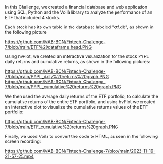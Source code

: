 In this Challenge, we created a financial database and web application using SQL, Python and the Voilà library to analyze the performance of an ETF that included 4 stocks. 

Each stock has its own table in the database labeled "etf.db", as shown in the following picture:

https://github.com/MAB-BCN/Fintech-Challenge-7/blob/main/ETF%20dataframe_head.PNG

Using hvPlot, we created an interactive visualization for the stock PYPL daily returns and cumulative returns, as shown in the following pictures:

https://github.com/MAB-BCN/Fintech-Challenge-7/blob/main/PYPL_daily%20returns%20graph.PNG
https://github.com/MAB-BCN/Fintech-Challenge-7/blob/main/PYPL_cumulative%20returns%20graph.PNG

We then used the average daily returns of the ETF portfolio, to calculate the cumulative returns of the entire ETF portfolio, and using hvPlot we created an interactive plot to visualize the cumulative returns values of the ETF portfolio:

https://github.com/MAB-BCN/Fintech-Challenge-7/blob/main/ETF_cumulative%20returns%20graph.PNG


Finally, we used Voila to convert the code to HTML, as seen in the following screen recording:

https://github.com/MAB-BCN/Fintech-Challenge-7/blob/main/2022-11-19-21-57-25.mp4
